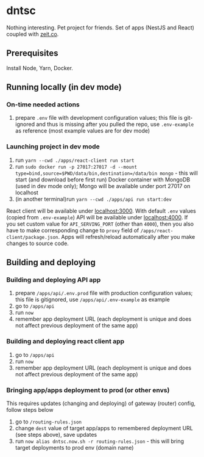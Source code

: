 # dntsc

Nothing interesting. Pet project for friends.
Set of apps (NestJS and React) coupled with [zeit.co](https://zeit.co).

## Prerequisites

Install Node, Yarn, Docker.

## Running locally (in dev mode)

### On-time needed actions

1. prepare `.env` file with development configuration values; this file is git-ignored and thus is missing after you pulled the repo, use `.env-example` as reference (most example values are for dev mode)

### Launching project in dev mode

1. run `yarn --cwd ./apps/react-client run start`
1. run `sudo docker run -p 27017:27017 -d --mount type=bind,source=$PWD/data/bin,destination=/data/bin mongo` - this will start (and download before first run) Docker container with MongoDB (used in dev mode only); Mongo will be available under port 27017 on localhost
1. (in another terminal)run `yarn --cwd ./apps/api run start:dev`

React client will be available under [localhost:3000](localhost:3000).
With default `.env` values (copied from `.env-example`) API will be available under [localhost:4000](localhost:4000).
If you set custom value for `API_SERVING_PORT` (other than `4000`), then you also have to make corresponding change to `proxy` field of `/apps/react-client/package.json`.
Apps will refresh/reload automatically after you make changes to source code.

## Building and deploying

### Building and deploying API app

1. prepare `/apps/api/.env.prod` file with production configuration values; this file is gitignored, use `/apps/api/.env-example` as example
2. go to `/apps/api`
3. run `now`
4. remember app deployment URL (each deployment is unique and does not affect previous deployment of the same app)

### Building and deploying react client app

1. go to `/apps/api`
1. run `now`
1. remember app deployment URL (each deployment is unique and does not affect previous deployment of the same app)

### Bringing app/apps deployment to prod (or other envs)

This requires updates (changing and deploying) of gateway (router) config, follow steps below

1. go to `/routing-rules.json`
1. change `dest` value of target app/apps to remembered deployment URL (see steps above), save updates
1. run `now alias dntsc.now.sh -r routing-rules.json` - this will bring target deployments to prod env (domain name)
